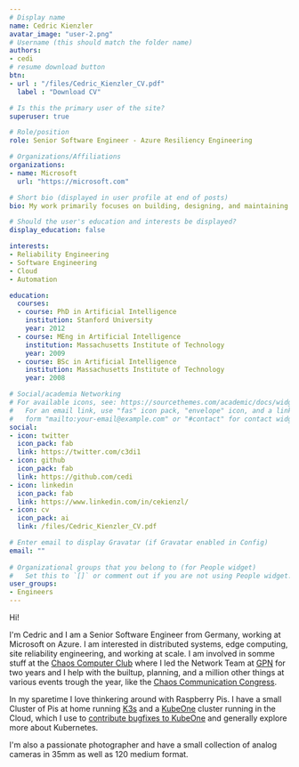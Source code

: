 ```yaml
---
# Display name
name: Cedric Kienzler
avatar_image: "user-2.png"
# Username (this should match the folder name)
authors:
- cedi
# resume download button
btn:
- url : "/files/Cedric_Kienzler_CV.pdf"
  label : "Download CV"

# Is this the primary user of the site?
superuser: true

# Role/position
role: Senior Software Engineer - Azure Resiliency Engineering

# Organizations/Affiliations
organizations:
- name: Microsoft
  url: "https://microsoft.com"

# Short bio (displayed in user profile at end of posts)
bio: My work primarily focuses on building, designing, and maintaining highly distributed systems at large scale

# Should the user's education and interests be displayed?
display_education: false

interests:
- Reliability Engineering
- Software Engineering
- Cloud
- Automation

education:
  courses:
  - course: PhD in Artificial Intelligence
    institution: Stanford University
    year: 2012
  - course: MEng in Artificial Intelligence
    institution: Massachusetts Institute of Technology
    year: 2009
  - course: BSc in Artificial Intelligence
    institution: Massachusetts Institute of Technology
    year: 2008

# Social/academia Networking
# For available icons, see: https://sourcethemes.com/academic/docs/widgets/#icons
#   For an email link, use "fas" icon pack, "envelope" icon, and a link in the
#   form "mailto:your-email@example.com" or "#contact" for contact widget.
social:
- icon: twitter
  icon_pack: fab
  link: https://twitter.com/c3di1
- icon: github
  icon_pack: fab
  link: https://github.com/cedi
- icon: linkedin
  icon_pack: fab
  link: https://www.linkedin.com/in/cekienzl/
- icon: cv
  icon_pack: ai
  link: /files/Cedric_Kienzler_CV.pdf

# Enter email to display Gravatar (if Gravatar enabled in Config)
email: ""
  
# Organizational groups that you belong to (for People widget)
#   Set this to `[]` or comment out if you are not using People widget.  
user_groups:
- Engineers
---
```


Hi!

I'm Cedric and I am a Senior Software Engineer from Germany, working at Microsoft on Azure.
I am interested in distributed systems, edge computing, site reliability engineering, and working at scale. I am involved in somme stuff at the [Chaos Computer Club](https://ccc.de) where I led the Network Team at [GPN](https://de.wikipedia.org/wiki/Gulaschprogrammiernacht) for two years and I help with the builtup, planning, and a million other things at various events trough the year, like the [Chaos Communication Congress](https://en.wikipedia.org/wiki/Chaos_Communication_Congress).

In my sparetime I love thinkering around with Raspberry Pis. I have a small Cluster of Pis at home running [K3s](https://k3s.io) and a [KubeOne](https://github.com/kubermatic/kubeone) cluster running in the Cloud, which I use to [contribute bugfixes to KubeOne](/project/kubeone/) and generally explore more about Kubernetes.

I'm also a passionate photographer and have a small collection of analog cameras in 35mm as well as 120 medium format.
